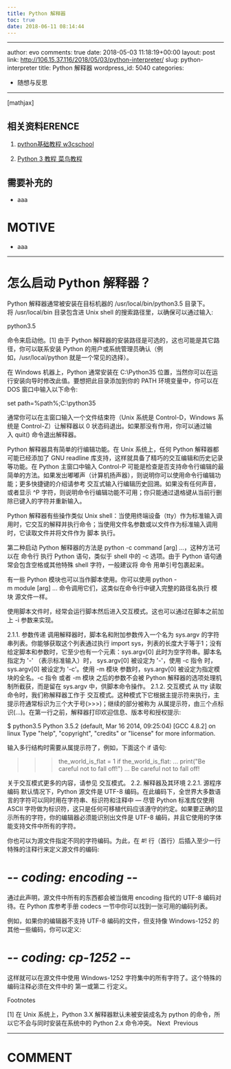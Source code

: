 ```yaml
---
title: Python 解释器
toc: true
date: 2018-06-11 08:14:44
---
```

---
author: evo
comments: true
date: 2018-05-03 11:18:19+00:00
layout: post
link: http://106.15.37.116/2018/05/03/python-interpreter/
slug: python-interpreter
title: Python 解释器
wordpress_id: 5040
categories:
- 随想与反思
---

<!-- more -->

[mathjax]


## 相关资料ERENCE





 	
  1. [python基础教程 w3cschool](https://www.w3cschool.cn/python/)

 	
  2. [Python 3 教程 菜鸟教程](http://www.runoob.com/python3/python3-tutorial.html)




## 需要补充的





 	
  * aaa




# MOTIVE





 	
  * aaa





* * *





# 怎么启动 Python 解释器？


Python 解释器通常被安装在目标机器的 /usr/local/bin/python3.5 目录下。将 /usr/local/bin 目录包含进 Unix shell 的搜索路径里，以确保可以通过输入:

python3.5

命令来启动他。[1] 由于 Python 解释器的安装路径是可选的，这也可能是其它路径，你可以联系安装 Python 的用户或系统管理员确认（例如，/usr/local/python 就是一个常见的选择）。

在 Windows 机器上，Python 通常安装在 C:\Python35 位置，当然你可以在运行安装向导时修改此值。要想把此目录添加到你的 PATH 环境变量中，你可以在 DOS 窗口中输入以下命令:

set path=%path%;C:\python35

通常你可以在主窗口输入一个文件结束符（Unix 系统是 Control-D，Windows 系统是 Control-Z）让解释器以 0 状态码退出。如果那没有作用，你可以通过输入 quit() 命令退出解释器。

Python 解释器具有简单的行编辑功能。在 Unix 系统上，任何 Python 解释器都可能已经添加了 GNU readline 库支持，这样就具备了精巧的交互编辑和历史记录等功能。在 Python 主窗口中输入 Control-P 可能是检查是否支持命令行编辑的最简单的方法。如果发出嘟嘟声（计算机扬声器），则说明你可以使用命令行编辑功能；更多快捷键的介绍请参考 交互式输入行编辑历史回溯。如果没有任何声音，或者显示 ^P 字符，则说明命令行编辑功能不可用；你只能通过退格键从当前行删除已键入的字符并重新输入。

Python 解释器有些操作类似 Unix shell：当使用终端设备（tty）作为标准输入调用时，它交互的解释并执行命令；当使用文件名参数或以文件作为标准输入调用时，它读取文件并将文件作为 脚本 执行。

第二种启动 Python 解释器的方法是 python -c command [arg] ...，这种方法可以在 命令行 执行 Python 语句，类似于 shell 中的 -c 选项。由于 Python 语句通常会包含空格或其他特殊 shell 字符，一般建议将 命令 用单引号包裹起来。

有一些 Python 模块也可以当作脚本使用。你可以使用 python -m module [arg] ... 命令调用它们，这类似在命令行中键入完整的路径名执行 模块 源文件一样。

使用脚本文件时，经常会运行脚本然后进入交互模式。这也可以通过在脚本之前加上 -i 参数来实现。

2.1.1. 参数传递
调用解释器时，脚本名和附加参数传入一个名为 sys.argv 的字符串列表。你能够获取这个列表通过执行 import sys，列表的长度大于等于1；没有给定脚本和参数时，它至少也有一个元素：sys.argv[0] 此时为空字符串。脚本名指定为 '-' （表示标准输入）时， sys.argv[0] 被设定为 '-'，使用 -c 指令 时，sys.argv[0] 被设定为 '-c'。使用 -m 模块 参数时，sys.argv[0] 被设定为指定模块的全名。-c 指令 或者 -m 模块 之后的参数不会被 Python 解释器的选项处理机制所截获，而是留在 sys.argv 中，供脚本命令操作。
2.1.2. 交互模式
从 tty 读取命令时，我们称解释器工作于 交互模式。这种模式下它根据主提示符来执行，主提示符通常标识为三个大于号(>>>)；继续的部分被称为 从属提示符，由三个点标识(...)。在第一行之前，解释器打印欢迎信息、版本号和授权提示:

$ python3.5
Python 3.5.2 (default, Mar 16 2014, 09:25:04)
[GCC 4.8.2] on linux
Type "help", "copyright", "credits" or "license" for more information.
>>>

输入多行结构时需要从属提示符了，例如，下面这个 if 语句:

>>> the_world_is_flat = 1
>>> if the_world_is_flat:
... print("Be careful not to fall off!")
...
Be careful not to fall off!

关于交互模式更多的内容，请参见 交互模式。
2.2. 解释器及其环境
2.2.1. 源程序编码
默认情况下，Python 源文件是 UTF-8 编码。在此编码下，全世界大多数语言的字符可以同时用在字符串、标识符和注释中 — 尽管 Python 标准库仅使用 ASCII 字符做为标识符，这只是任何可移植代码应该遵守的约定。如果要正确的显示所有的字符，你的编辑器必须能识别出文件是 UTF-8 编码，并且它使用的字体能支持文件中所有的字符。

你也可以为源文件指定不同的字符编码。为此，在 #! 行（首行）后插入至少一行特殊的注释行来定义源文件的编码:

# -*- coding: encoding -*-

通过此声明，源文件中所有的东西都会被当做用 encoding 指代的 UTF-8 编码对待。在 Python 库参考手册 codecs 一节中你可以找到一张可用的编码列表。

例如，如果你的编辑器不支持 UTF-8 编码的文件，但支持像 Windows-1252 的其他一些编码，你可以定义:

# -*- coding: cp-1252 -*-

这样就可以在源文件中使用 Windows-1252 字符集中的所有字符了。这个特殊的编码注释必须在文件中的 第一或第二 行定义。

Footnotes

[1]
在 Unix 系统上，Python 3.X 解释器默认未被安装成名为 python 的命令，所以它不会与同时安装在系统中的 Python 2.x 命令冲突。
Next  Previous























* * *





# COMMENT



